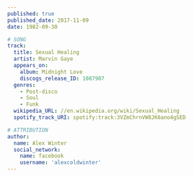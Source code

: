 ```yaml
---
published: true
published_date: 2017-11-09
date: 1982-09-30

# SONG
track:
  title: Sexual Healing
  artist: Marvin Gaye
  appears_on:
    album: Midnight Love
    discogs_release_ID: 1087907
  genres:
    - Post-disco
    - Soul
    - Funk
  wikipedia_URL: //en.wikipedia.org/wiki/Sexual_Healing
  spotify_track_URI: spotify:track:3VZmChrnVW8JK6ano4gSED

# ATTRIBUTION
author:
  name: Alex Winter
  social_network:
    name: facebook
    username: 'alexcoldwinter'
---
```

